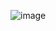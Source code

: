 ![image](https://github.com/shenxibli/shenxibli/assets/148833209/b5427c02-56e3-43bc-8b5f-df7cdc02ee7b)
